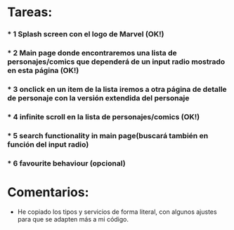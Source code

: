 # Tareas:
### * 1 Splash screen con el logo de Marvel (OK!)
### * 2 Main page donde encontraremos una lista de personajes/comics que dependerá de un input radio mostrado en esta página (OK!)
### * 3 onclick en un item de la lista iremos a otra página de detalle de personaje con la versión extendida del personaje
### * 4 infinite scroll en la lista de personajes/comics (OK!)
### * 5 search functionality in main page(buscará también en función del input radio)
### * 6 favourite behaviour (opcional)

# Comentarios:
* He copiado los tipos y servicios de forma literal, con algunos ajustes para que se adapten más a mi código.